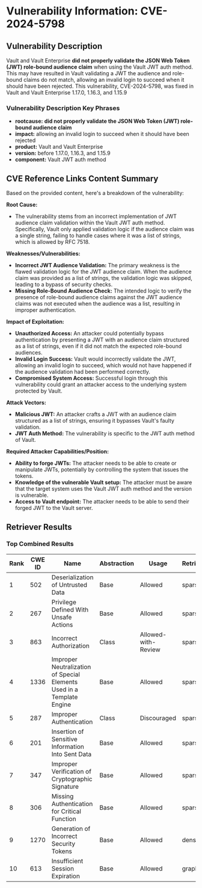 # Vulnerability Information: CVE-2024-5798

## Vulnerability Description
Vault and Vault Enterprise **did not properly validate the JSON Web Token (JWT) role-bound audience claim** when using the Vault JWT auth method. This may have resulted in Vault validating a JWT the audience and role-bound claims do not match, allowing an invalid login to succeed when it should have been rejected. This vulnerability, CVE-2024-5798, was fixed in Vault and Vault Enterprise 1.17.0, 1.16.3, and 1.15.9

### Vulnerability Description Key Phrases
- **rootcause:** **did not properly validate the JSON Web Token (JWT) role-bound audience claim**
- **impact:** allowing an invalid login to succeed when it should have been rejected
- **product:** Vault and Vault Enterprise
- **version:** before 1.17.0, 1.16.3, and 1.15.9
- **component:** Vault JWT auth method

## CVE Reference Links Content Summary
Based on the provided content, here's a breakdown of the vulnerability:

**Root Cause:**

*   The vulnerability stems from an incorrect implementation of JWT audience claim validation within the Vault JWT auth method. Specifically, Vault only applied validation logic if the audience claim was a single string, failing to handle cases where it was a list of strings, which is allowed by RFC 7518.

**Weaknesses/Vulnerabilities:**

*   **Incorrect JWT Audience Validation:** The primary weakness is the flawed validation logic for the JWT audience claim. When the audience claim was provided as a list of strings, the validation logic was skipped, leading to a bypass of security checks.
*   **Missing Role-Bound Audience Check:** The intended logic to verify the presence of role-bound audience claims against the JWT audience claims was not executed when the audience was a list, resulting in improper authentication.

**Impact of Exploitation:**

*   **Unauthorized Access:** An attacker could potentially bypass authentication by presenting a JWT with an audience claim structured as a list of strings, even if it did not match the expected role-bound audiences.
*   **Invalid Login Success:** Vault would incorrectly validate the JWT, allowing an invalid login to succeed, which would not have happened if the audience validation had been performed correctly.
*   **Compromised System Access:** Successful login through this vulnerability could grant an attacker access to the underlying system protected by Vault.

**Attack Vectors:**

*   **Malicious JWT:** An attacker crafts a JWT with an audience claim structured as a list of strings, ensuring it bypasses Vault's faulty validation.
*   **JWT Auth Method:** The vulnerability is specific to the JWT auth method of Vault.

**Required Attacker Capabilities/Position:**

*   **Ability to forge JWTs:** The attacker needs to be able to create or manipulate JWTs, potentially by controlling the system that issues the tokens.
*   **Knowledge of the vulnerable Vault setup:** The attacker must be aware that the target system uses the Vault JWT auth method and the version is vulnerable.
*  **Access to Vault endpoint:** The attacker needs to be able to send their forged JWT to the Vault server.

## Retriever Results

### Top Combined Results

| Rank | CWE ID | Name | Abstraction | Usage  | Retrievers | Individual Scores |
|------|--------|------|-------------|-------|------------|-------------------|
| 1 | 502 | Deserialization of Untrusted Data | Base | Allowed | sparse | 0.511 |
| 2 | 267 | Privilege Defined With Unsafe Actions | Base | Allowed | sparse | 0.483 |
| 3 | 863 | Incorrect Authorization | Class | Allowed-with-Review | sparse | 0.466 |
| 4 | 1336 | Improper Neutralization of Special Elements Used in a Template Engine | Base | Allowed | sparse | 0.454 |
| 5 | 287 | Improper Authentication | Class | Discouraged | sparse | 0.448 |
| 6 | 201 | Insertion of Sensitive Information Into Sent Data | Base | Allowed | sparse | 0.424 |
| 7 | 347 | Improper Verification of Cryptographic Signature | Base | Allowed | sparse | 0.421 |
| 8 | 306 | Missing Authentication for Critical Function | Base | Allowed | sparse | 0.415 |
| 9 | 1270 | Generation of Incorrect Security Tokens | Base | Allowed | dense | 0.484 |
| 10 | 613 | Insufficient Session Expiration | Base | Allowed | graph | 0.002 |

